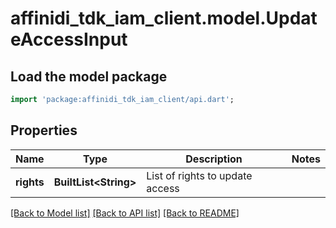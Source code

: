 # affinidi_tdk_iam_client.model.UpdateAccessInput

## Load the model package

```dart
import 'package:affinidi_tdk_iam_client/api.dart';
```

## Properties

| Name       | Type                        | Description                     | Notes |
| ---------- | --------------------------- | ------------------------------- | ----- |
| **rights** | **BuiltList&lt;String&gt;** | List of rights to update access |

[[Back to Model list]](../README.md#documentation-for-models) [[Back to API list]](../README.md#documentation-for-api-endpoints) [[Back to README]](../README.md)
